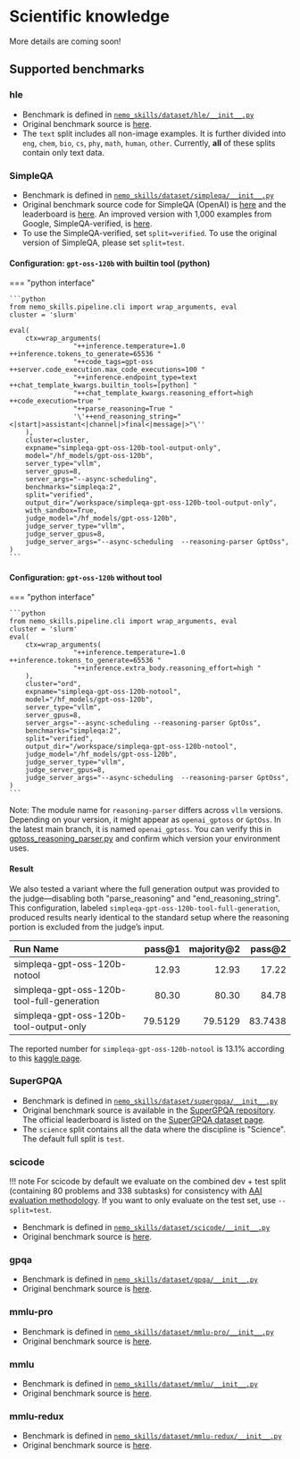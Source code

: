 # Scientific knowledge

More details are coming soon!

## Supported benchmarks

### hle

- Benchmark is defined in [`nemo_skills/dataset/hle/__init__.py`](https://github.com/NVIDIA-NeMo/Skills/blob/main/nemo_skills/dataset/hle/__init__.py)
- Original benchmark source is [here](https://huggingface.co/datasets/cais/hle).
- The `text` split includes all non-image examples. It is further divided into `eng`, `chem`, `bio`, `cs`, `phy`, `math`, `human`, `other`. Currently, **all** of these splits contain only text data.

### SimpleQA

- Benchmark is defined in [`nemo_skills/dataset/simpleqa/__init__.py`](https://github.com/NVIDIA-NeMo/Skills/blob/main/nemo_skills/dataset/simpleqa/__init__.py)
- Original benchmark source code for SimpleQA (OpenAI) is [here](https://github.com/openai/simple-evals/) and the leaderboard is [here](https://www.kaggle.com/benchmarks/openai/simpleqa). An improved version with 1,000 examples from Google, SimpleQA-verified, is [here](https://www.kaggle.com/benchmarks/deepmind/simpleqa-verified).
- To use the SimpleQA-verified, set `split=verified`. To use the original version of SimpleQA, please set `split=test`.


#### Configuration: `gpt-oss-120b` with builtin tool (python)

=== "python interface"

    ```python
    from nemo_skills.pipeline.cli import wrap_arguments, eval
    cluster = 'slurm'

    eval(
        ctx=wrap_arguments(
                    "++inference.temperature=1.0 ++inference.tokens_to_generate=65536 "
                    "++code_tags=gpt-oss ++server.code_execution.max_code_executions=100 "
                    "++inference.endpoint_type=text ++chat_template_kwargs.builtin_tools=[python] "
                    "++chat_template_kwargs.reasoning_effort=high ++code_execution=true "
                    "++parse_reasoning=True "
                    '\'++end_reasoning_string="<|start|>assistant<|channel|>final<|message|>"\''
        ),
        cluster=cluster,
        expname="simpleqa-gpt-oss-120b-tool-output-only",
        model="/hf_models/gpt-oss-120b",
        server_type="vllm",
        server_gpus=8,
        server_args="--async-scheduling",
        benchmarks="simpleqa:2",
        split="verified",
        output_dir="/workspace/simpleqa-gpt-oss-120b-tool-output-only",
        with_sandbox=True,
        judge_model="/hf_models/gpt-oss-120b",
        judge_server_type="vllm",
        judge_server_gpus=8,
        judge_server_args="--async-scheduling  --reasoning-parser GptOss",
    )
    ```



#### Configuration: `gpt-oss-120b` without tool

=== "python interface"

    ```python
    from nemo_skills.pipeline.cli import wrap_arguments, eval
    cluster = 'slurm'
    eval(
        ctx=wrap_arguments(
                    "++inference.temperature=1.0 ++inference.tokens_to_generate=65536 "
                    "++inference.extra_body.reasoning_effort=high "
        ),
        cluster="ord",
        expname="simpleqa-gpt-oss-120b-notool",
        model="/hf_models/gpt-oss-120b",
        server_type="vllm",
        server_gpus=8,
        server_args="--async-scheduling --reasoning-parser GptOss",
        benchmarks="simpleqa:2",
        split="verified",
        output_dir="/workspace/simpleqa-gpt-oss-120b-notool",
        judge_model="/hf_models/gpt-oss-120b",
        judge_server_type="vllm",
        judge_server_gpus=8,
        judge_server_args="--async-scheduling  --reasoning-parser GptOss",
    )
    ```
Note: The module name for `reasoning-parser` differs across `vllm` versions. Depending on your version, it might appear as `openai_gptoss` or `GptOss`. In the latest main branch, it is named `openai_gptoss`. You can verify this in [gptoss_reasoning_parser.py](https://github.com/vllm-project/vllm/blob/main/vllm/reasoning/gptoss_reasoning_parser.py) and confirm which version your environment uses.

#### Result

We also tested a variant where the full generation output was provided to the judge—disabling both "parse_reasoning" and "end_reasoning_string". This configuration, labeled `simpleqa-gpt-oss-120b-tool-full-generation`, produced results nearly identical to the standard setup where the reasoning portion is excluded from the judge’s input.



| Run Name                                      |     pass@1 |   majority@2 |    pass@2 |
|:----------------------------------------------|-----------:|-------------:|----------:|
| simpleqa-gpt-oss-120b-notool                  | 12.93     |   12.93     | 17.22   |
| simpleqa-gpt-oss-120b-tool-full-generation                    | 80.30    |   80.30    | 84.78   |
| simpleqa-gpt-oss-120b-tool-output-only          | 79.5129    |   79.5129    | 83.7438   |

The reported number for `simpleqa-gpt-oss-120b-notool` is 13.1% according to this [kaggle page](https://www.kaggle.com/benchmarks/deepmind/simpleqa-verified).



### SuperGPQA

- Benchmark is defined in [`nemo_skills/dataset/supergpqa/__init__.py`](https://github.com/NVIDIA-NeMo/Skills/blob/main/nemo_skills/dataset/supergpqa/__init__.py)
- Original benchmark source is available in the [SuperGPQA repository](https://github.com/SuperGPQA/SuperGPQA). The official leaderboard is listed on the [SuperGPQA dataset page](https://supergpqa.github.io/#Dataset).
- The `science` split contains all the data where the discipline is "Science". The default full split is `test`.

### scicode

!!! note
For scicode by default we evaluate on the combined dev + test split (containing 80 problems and 338 subtasks) for consistency with
[AAI evaluation methodology](https://artificialanalysis.ai/methodology/intelligence-benchmarking). If you want to only evaluate on the
test set, use `--split=test`.

- Benchmark is defined in [`nemo_skills/dataset/scicode/__init__.py`](https://github.com/NVIDIA-NeMo/Skills/blob/main/nemo_skills/dataset/scicode/__init__.py)
- Original benchmark source is [here](https://github.com/scicode-bench/SciCode).

### gpqa

- Benchmark is defined in [`nemo_skills/dataset/gpqa/__init__.py`](https://github.com/NVIDIA-NeMo/Skills/blob/main/nemo_skills/dataset/gpqa/__init__.py)
- Original benchmark source is [here](https://github.com/idavidrein/gpqa).

### mmlu-pro

- Benchmark is defined in [`nemo_skills/dataset/mmlu-pro/__init__.py`](https://github.com/NVIDIA-NeMo/Skills/blob/main/nemo_skills/dataset/mmlu-pro/__init__.py)
- Original benchmark source is [here](https://github.com/TIGER-AI-Lab/MMLU-Pro).

### mmlu

- Benchmark is defined in [`nemo_skills/dataset/mmlu/__init__.py`](https://github.com/NVIDIA-NeMo/Skills/blob/main/nemo_skills/dataset/mmlu/__init__.py)
- Original benchmark source is [here](https://github.com/hendrycks/test).

### mmlu-redux

- Benchmark is defined in [`nemo_skills/dataset/mmlu-redux/__init__.py`](https://github.com/NVIDIA-NeMo/Skills/blob/main/nemo_skills/dataset/mmlu-redux/__init__.py)
- Original benchmark source is [here](https://github.com/aryopg/mmlu-redux).
